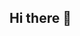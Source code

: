 ## Hi there 👋

<!--

- 🔭 I’m currently working on Software Architecture and CivicTech/SocialTech ...
- 🌱 I’m currently learning C, Python and Akoma Ntoso...
- 👯 I’m looking to collaborate on AI for Good projects/Hackathons...
- 🤔 I’m looking for help with Data Structures and DevOps ...
- 💬 Ask me about Entrepreunership and Tech for Public Good ...
- 📫 How to reach me: ...
- 😄 Pronouns: she || her...
- ⚡ Fun fact: My ally is the force ...
-->
